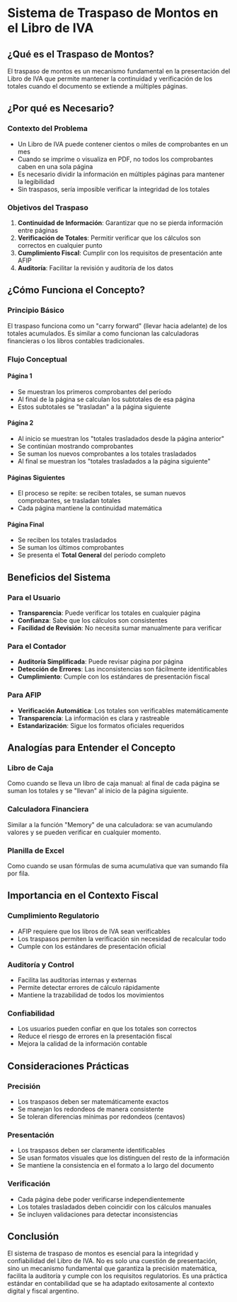 # Sistema de Traspaso de Montos en el Libro de IVA

## ¿Qué es el Traspaso de Montos?

El traspaso de montos es un mecanismo fundamental en la presentación del Libro de IVA que permite mantener la continuidad y verificación de los totales cuando el documento se extiende a múltiples páginas.

## ¿Por qué es Necesario?

### Contexto del Problema
- Un Libro de IVA puede contener cientos o miles de comprobantes en un mes
- Cuando se imprime o visualiza en PDF, no todos los comprobantes caben en una sola página
- Es necesario dividir la información en múltiples páginas para mantener la legibilidad
- Sin traspasos, sería imposible verificar la integridad de los totales

### Objetivos del Traspaso
1. **Continuidad de Información**: Garantizar que no se pierda información entre páginas
2. **Verificación de Totales**: Permitir verificar que los cálculos son correctos en cualquier punto
3. **Cumplimiento Fiscal**: Cumplir con los requisitos de presentación ante AFIP
4. **Auditoría**: Facilitar la revisión y auditoría de los datos

## ¿Cómo Funciona el Concepto?

### Principio Básico
El traspaso funciona como un "carry forward" (llevar hacia adelante) de los totales acumulados. Es similar a como funcionan las calculadoras financieras o los libros contables tradicionales.

### Flujo Conceptual

#### Página 1
- Se muestran los primeros comprobantes del período
- Al final de la página se calculan los subtotales de esa página
- Estos subtotales se "trasladan" a la página siguiente

#### Página 2
- Al inicio se muestran los "totales trasladados desde la página anterior"
- Se continúan mostrando comprobantes
- Se suman los nuevos comprobantes a los totales trasladados
- Al final se muestran los "totales trasladados a la página siguiente"

#### Páginas Siguientes
- El proceso se repite: se reciben totales, se suman nuevos comprobantes, se trasladan totales
- Cada página mantiene la continuidad matemática

#### Página Final
- Se reciben los totales trasladados
- Se suman los últimos comprobantes
- Se presenta el **Total General** del período completo

## Beneficios del Sistema

### Para el Usuario
- **Transparencia**: Puede verificar los totales en cualquier página
- **Confianza**: Sabe que los cálculos son consistentes
- **Facilidad de Revisión**: No necesita sumar manualmente para verificar

### Para el Contador
- **Auditoría Simplificada**: Puede revisar página por página
- **Detección de Errores**: Las inconsistencias son fácilmente identificables
- **Cumplimiento**: Cumple con los estándares de presentación fiscal

### Para AFIP
- **Verificación Automática**: Los totales son verificables matemáticamente
- **Transparencia**: La información es clara y rastreable
- **Estandarización**: Sigue los formatos oficiales requeridos

## Analogías para Entender el Concepto

### Libro de Caja
Como cuando se lleva un libro de caja manual: al final de cada página se suman los totales y se "llevan" al inicio de la página siguiente.

### Calculadora Financiera
Similar a la función "Memory" de una calculadora: se van acumulando valores y se pueden verificar en cualquier momento.

### Planilla de Excel
Como cuando se usan fórmulas de suma acumulativa que van sumando fila por fila.

## Importancia en el Contexto Fiscal

### Cumplimiento Regulatorio
- AFIP requiere que los libros de IVA sean verificables
- Los traspasos permiten la verificación sin necesidad de recalcular todo
- Cumple con los estándares de presentación oficial

### Auditoría y Control
- Facilita las auditorías internas y externas
- Permite detectar errores de cálculo rápidamente
- Mantiene la trazabilidad de todos los movimientos

### Confiabilidad
- Los usuarios pueden confiar en que los totales son correctos
- Reduce el riesgo de errores en la presentación fiscal
- Mejora la calidad de la información contable

## Consideraciones Prácticas

### Precisión
- Los traspasos deben ser matemáticamente exactos
- Se manejan los redondeos de manera consistente
- Se toleran diferencias mínimas por redondeos (centavos)

### Presentación
- Los traspasos deben ser claramente identificables
- Se usan formatos visuales que los distinguen del resto de la información
- Se mantiene la consistencia en el formato a lo largo del documento

### Verificación
- Cada página debe poder verificarse independientemente
- Los totales trasladados deben coincidir con los cálculos manuales
- Se incluyen validaciones para detectar inconsistencias

## Conclusión

El sistema de traspaso de montos es esencial para la integridad y confiabilidad del Libro de IVA. No es solo una cuestión de presentación, sino un mecanismo fundamental que garantiza la precisión matemática, facilita la auditoría y cumple con los requisitos regulatorios. Es una práctica estándar en contabilidad que se ha adaptado exitosamente al contexto digital y fiscal argentino. 